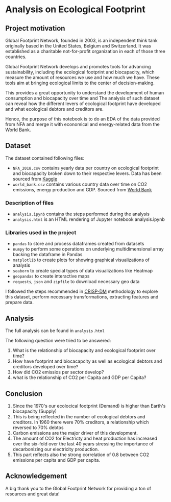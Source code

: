 # Analysis on Ecological Footprint

## Project motivation
Global Footprint Network, founded in 2003, is an independent think tank originally based in the United States, Belgium and Switzerland. It was established as a charitable not-for-profit organization in each of those three countries.

Global Footprint Network develops and promotes tools for advancing sustainability, including the ecological footprint and biocapacity, which measure the amount of resources we use and how much we have. These tools aim at bringing ecological limits to the center of decision-making.

This provides a great opportunity to understand the development of human consumption and biocapacity over time and 
The analysis of such dataset can reveal how the different levers of ecological footprint have developed and what ecological debtors and creditors are.

Hence, the purpose of this notebook is to do an EDA of the data provided from NFA and merge it with economical and energy-related data from the World Bank.

## Dataset
The dataset contained following files:
* `NFA_2018.csv` contains yearly data per country on ecological footprint and biocapacity broken down to their respective levers. Data has been sourced from [Kaggle](https://www.kaggle.com/footprintnetwork/national-footprint-accounts-2018)
* `world_bank.csv` contains various country data over time on CO2 emissions, energy production and GDP. Sourced from [World Bank](https://data.worldbank.org/)

### Description of files
- `analysis.ipynb` contains the steps performed during the analysis
- `analysis.html` is an HTML rendering of Jupyter notebook analysis.ipynb


### Libraries used in the project
- `pandas` to store and process dataframes created from datasets
- `numpy` to perform some operations on underlying multidimensional array backing the dataframe in Pandas
- `matplotlib` to create plots for showing graphical visualizations of analysis
- `seaborn` to create special types of data visualizations like Heatmap
- `geopandas` to create interactive maps
- `requests`, `json` and `zipfile` to download necessary geo data

I followed the steps recommended in [CRISP-DM](https://en.wikipedia.org/wiki/Cross-industry_standard_process_for_data_mining) methodology to explore this dataset, perform necessary transformations, extracting features and prepare data.


## Analysis

The full analysis can be found in `analysis.html`

The following question were tried to be answered:

1. What is the relationship of biocapacity and ecological footprint over time?
2. How have footprint and biocacapcity as well as ecological debtors and creditors developed over time?
3. How did CO2 emissios per sector develop?
4. what is the relationship of CO2 per Capita and GDP per Capita?

## Conclusion

1. Since the 1970's our ecolocical footprint (Demand) is higher than Earth's biocapacity (Supply)
2. This is being reflected in the number of ecological debtors and creditors. In 1960 there were 70% creditors, a relationship which reversed to 70% debtos
3. Carbon emissions are the major driver of this development.
4. The amount of CO2 for Electricty and heat production has increased over the six-fold over the last 40 years stressing the importance of decarbonizing our electricity production.
5. This part reflects also the strong correlation of 0.8 between CO2 emissions per capita and GDP per capita.

## Acknowledgement

A big thank you to the Global Footprint Network for providing a ton of resources and great data!
